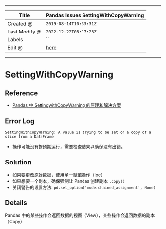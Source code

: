-----

| Title         | Pandas Issues SettingWithCopyWarning                 |
| ------------- | ---------------------------------------------------- |
| Created @     | `2019-08-14T10:33:31Z`                               |
| Last Modify @ | `2022-12-22T08:17:25Z`                               |
| Labels        | \`\`                                                 |
| Edit @        | [here](https://github.com/junxnone/xwiki/issues/185) |

-----

# SettingWithCopyWarning

## Reference

  - [Pandas 中 SettingwithCopyWarning
    的原理和解决方案](https://www.jianshu.com/p/72274ccb647a)

## Error Log

    SettingWithCopyWarning: A value is trying to be set on a copy of a slice from a DataFrame

  - 操作可能没有按预期运行，需要检查结果以确保没有出错。

## Solution

  - 如果要更改原始数据，使用单一赋值操作（loc）
  - 如果想要一个副本，确保强制让 Pandas 创建副本 `.copy()`
  - 关闭警告的设置方法: `pd.set_option('mode.chained_assignment', None)`

## Details

Pandas 中的某些操作会返回数据的视图（View），某些操作会返回数据的副本（Copy）
